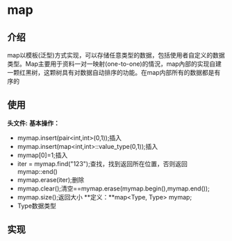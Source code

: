 # map
## 介绍
map以模板(泛型)方式实现，可以存储任意类型的数据，包括使用者自定义的数据类型。Map主要用于资料一对一映射(one-to-one)的情況，map內部的实现自建一颗红黑树，这颗树具有对数据自动排序的功能。在map内部所有的数据都是有序的
## 使用
**头文件:**<map>
**基本操作：**
* mymap.insert(pair<int,int>(0,1));插入
* mymap.insert(map<int,int>::value_type(0,1));插入
* mymap[0]=1;插入
* iter = mymap.find("123");查找，找到返回所在位置，否则返回mymap::end()
* mymap.erase(iter);删除
* mymap.clear();清空==mymap.erase(mymap.begin(),mymap.end());
* mymap.size();返回大小
**定义：**map<Type, Type> mymap;
* Type数据类型
## 实现
